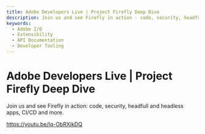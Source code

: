```yaml
---
title: Adobe Developers Live | Project Firefly Deep Dive
description: Join us and see Firefly in action - code, security, headfull and headless apps, CI/CD and more. 
keywords:
  - Adobe I/O
  - Extensibility
  - API Documentation
  - Developer Tooling  
---
```


# Adobe Developers Live | Project Firefly Deep Dive

Join us and see Firefly in action: code, security, headfull and headless apps, CI/CD and more.

<Media slots="video"/>

<https://youtu.be/Iq-ObRXikDQ>

